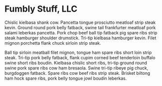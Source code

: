 # Fumbly Stuff, LLC

Chislic kielbasa shank cow. Pancetta tongue prosciutto meatloaf strip steak kevin. Ground round pork belly fatback, swine tail frankfurter meatloaf pork salami leberkas pancetta. Pork chop beef ball tip fatback pig spare ribs strip steak hamburger shoulder drumstick. Tri-tip kielbasa hamburger kevin. Filet mignon porchetta flank chuck sirloin strip steak.

Ball tip sirloin meatball filet mignon, tongue ham spare ribs short loin strip steak. Tri-tip pork belly fatback, flank cupim corned beef tenderloin buffalo swine short ribs boudin. Kielbasa chislic short ribs, tri-tip ground round swine pork spare ribs cow ham bresaola. Swine tri-tip ribeye pig chuck, burgdoggen fatback. Spare ribs cow beef ribs strip steak. Brisket biltong ham hock spare ribs, pork belly tongue jowl boudin leberkas.